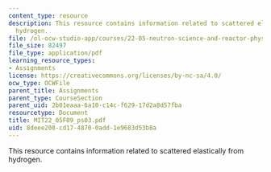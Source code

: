 ```yaml
---
content_type: resource
description: This resource contains information related to scattered elastically from
  hydrogen.
file: /ol-ocw-studio-app/courses/22-05-neutron-science-and-reactor-physics-fall-2009/8deee208cd1748700add1e9683d53b8a_MIT22_05F09_ps03.pdf
file_size: 82497
file_type: application/pdf
learning_resource_types:
- Assignments
license: https://creativecommons.org/licenses/by-nc-sa/4.0/
ocw_type: OCWFile
parent_title: Assignments
parent_type: CourseSection
parent_uid: 2b01eaaa-6a10-c14c-f629-17d2a8d57fba
resourcetype: Document
title: MIT22_05F09_ps03.pdf
uid: 8deee208-cd17-4870-0add-1e9683d53b8a
---
```

This resource contains information related to scattered elastically from hydrogen.